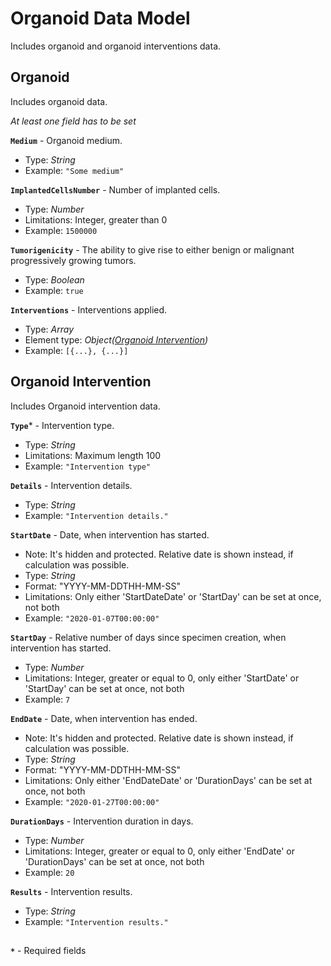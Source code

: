 # Organoid Data Model
Includes organoid and organoid interventions data.

## Organoid
Includes organoid data.

_At least one field has to be set_

**`Medium`** - Organoid medium.
- Type: _String_
- Example: `"Some medium"`

**`ImplantedCellsNumber`** - Number of implanted cells.
- Type: _Number_
- Limitations: Integer, greater than 0
- Example: `1500000`

**`Tumorigenicity`** - The ability to give rise to either benign or malignant progressively growing tumors.
- Type: _Boolean_
- Example: `true`

**`Interventions`** - Interventions applied.
- Type: _Array_
- Element type: _Object([Organoid Intervention](https://github.com/dkfz-unite/unite-specimens-feed/blob/main/Docs/api-specimens-models-organoid.md#organoid-intervention))_
- Example: `[{...}, {...}]`

## Organoid Intervention
Includes Organoid intervention data.

**`Type`*** - Intervention type.
- Type: _String_
- Limitations: Maximum length 100
- Example: `"Intervention type"`

**`Details`** - Intervention details.
- Type: _String_
- Example: `"Intervention details."`

**`StartDate`** - Date, when intervention has started.
- Note: It's hidden and protected. Relative date is shown instead, if calculation was possible.
- Type: _String_
- Format: "YYYY-MM-DDTHH-MM-SS"
- Limitations: Only either 'StartDateDate' or 'StartDay' can be set at once, not both
- Example: `"2020-01-07T00:00:00"`

**`StartDay`** - Relative number of days since specimen creation, when intervention has started.
- Type: _Number_
- Limitations: Integer, greater or equal to 0, only either 'StartDate' or 'StartDay' can be set at once, not both
- Example: `7`

**`EndDate`** - Date, when intervention has ended.
- Note: It's hidden and protected. Relative date is shown instead, if calculation was possible.
- Type: _String_
- Format: "YYYY-MM-DDTHH-MM-SS"
- Limitations: Only either 'EndDateDate' or 'DurationDays' can be set at once, not both
- Example: `"2020-01-27T00:00:00"`

**`DurationDays`** - Intervention duration in days.
- Type: _Number_
- Limitations: Integer, greater or equal to 0, only either 'EndDate' or 'DurationDays' can be set at once, not both
- Example: `20`

**`Results`** - Intervention results.
- Type: _String_
- Example: `"Intervention results."`

##
**`*`** - Required fields
